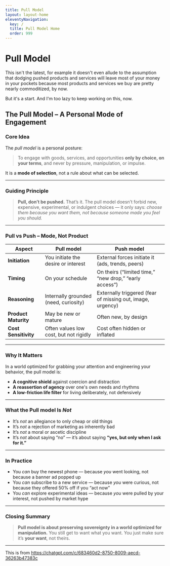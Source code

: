 ```yaml
---
title: Pull Model
layout: layout-home
eleventyNavigation:
  key: /
  title: Pull Model Home
  order: 999
---
```

# Pull Model

This isn't the latest, for example it doesn't even allude to the assumption that dodging pushed products and services will leave most of your money in your pockets because most products and services we buy are pretty nearly commoditized, by now.

But it's a start. And I'm too lazy to keep working on this, now.

## **The Pull Model – A Personal Mode of Engagement**

### **Core Idea**

The *pull model* is a personal posture:

> To engage with goods, services, and opportunities **only by choice, on your terms**, and never by pressure, manipulation, or impulse.

It is a **mode of selection**, not a rule about what can be selected.

---

### **Guiding Principle**

> **Pull, don’t be pushed.**
> That’s it. The pull model doesn’t forbid new, expensive, experimental, or indulgent choices — it only says: *choose them because you want them, not because someone made you feel you should.*

---

### **Pull vs Push – Mode, Not Product**

| Aspect               | Pull model                              | Push model                                                  |
| -------------------- | -------------------------------------- | ---------------------------------------------------------- |
| **Initiation**       | You initiate the desire or interest    | External forces initiate it (ads, trends, peers)           |
| **Timing**           | On your schedule                       | On theirs (“limited time,” “new drop,” “early access”)     |
| **Reasoning**        | Internally grounded (need, curiosity)  | Externally triggered (fear of missing out, image, urgency) |
| **Product Maturity** | May be new or mature                   | Often new, by design                                       |
| **Cost Sensitivity** | Often values low cost, but not rigidly | Cost often hidden or inflated                              |

---

### **Why It Matters**

In a world optimized for grabbing your attention and engineering your behavior, the pull model is:

* **A cognitive shield** against coercion and distraction
* **A reassertion of agency** over one's own needs and rhythms
* **A low-friction life filter** for living deliberately, not defensively

---

### **What the Pull model Is *Not***

* It’s *not* an allegiance to only cheap or old things
* It’s *not* a rejection of marketing as inherently bad
* It’s *not* a moral or ascetic discipline
* It’s *not* about saying “no” — it’s about saying **“yes, but only when I ask for it.”**

---

### **In Practice**

* You *can* buy the newest phone — because *you* went looking, not because a banner ad popped up
* You *can* subscribe to a new service — because *you* were curious, not because they offered 50% off if you “act now”
* You *can* explore experimental ideas — because *you* were pulled by your interest, not pushed by market hype

---

### **Closing Summary**

> **Pull model is about preserving sovereignty in a world optimized for manipulation.**
> You still get to want what you want. You just make sure it’s **your want**, not theirs.

---

This is from https://chatgpt.com/c/683460d2-8750-8009-aecd-36263b47383c